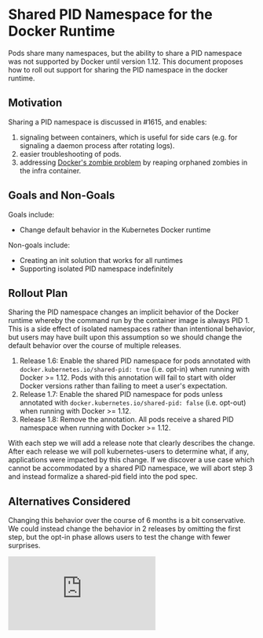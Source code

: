 # Shared PID Namespace for the Docker Runtime

Pods share many namespaces, but the ability to share a PID namespace was not
supported by Docker until version 1.12. This document proposes how to roll out
support for sharing the PID namespace in the docker runtime.

## Motivation

Sharing a PID namespace is discussed in #1615, and enables:

  1. signaling between containers, which is useful for side cars (e.g. for
     signaling a daemon process after rotating logs).
  2. easier troubleshooting of pods.
  3. addressing [Docker's zombie problem][1] by reaping orphaned zombies in the
     infra container.

## Goals and Non-Goals

Goals include:
  - Change default behavior in the Kubernetes Docker runtime

Non-goals include:
  - Creating an init solution that works for all runtimes
  - Supporting isolated PID namespace indefinitely

## Rollout Plan

Sharing the PID namespace changes an implicit behavior of the Docker runtime
whereby the command run by the container image is always PID 1. This is a side
effect of isolated namespaces rather than intentional behavior, but users may
have built upon this assumption so we should change the default behavior over
the course of multiple releases.

  1. Release 1.6: Enable the shared PID namespace for pods annotated with
     `docker.kubernetes.io/shared-pid: true` (i.e. opt-in) when running with
     Docker >= 1.12. Pods with this annotation will fail to start with older
     Docker versions rather than failing to meet a user's expectation.
  2. Release 1.7: Enable the shared PID namespace for pods unless annotated
     with `docker.kubernetes.io/shared-pid: false` (i.e. opt-out) when running
     with Docker >= 1.12.
  3. Release 1.8: Remove the annotation. All pods receive a shared PID
     namespace when running with Docker >= 1.12.

With each step we will add a release note that clearly describes the change.
After each release we will poll kubernetes-users to determine what, if any,
applications were impacted by this change. If we discover a use case which
cannot be accommodated by a shared PID namespace, we will abort step 3 and
instead formalize a shared-pid field into the pod spec.

## Alternatives Considered

Changing this behavior over the course of 6 months is a bit conservative. We
could instead change the behavior in 2 releases by omitting the first step, but
the opt-in phase allows users to test the change with fewer surprises.

[1]: https://blog.phusion.nl/2015/01/20/docker-and-the-pid-1-zombie-reaping-problem/


<!-- BEGIN MUNGE: GENERATED_ANALYTICS -->
[![Analytics](https://kubernetes-site.appspot.com/UA-36037335-10/GitHub/docs/proposals/pod-pid-namespace.md?pixel)]()
<!-- END MUNGE: GENERATED_ANALYTICS -->
